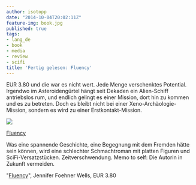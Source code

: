```yaml
---
author: isotopp
date: "2014-10-04T20:02:11Z"
feature-img: book.jpg
published: true
tags:
- lang_de
- book
- media
- review
- scifi
title: 'Fertig gelesen: Fluency'
---
```

EUR 3.80 und die war es nicht wert. Jede Menge verschenktes Potential. Irgendwo im Asteroidengürtel hängt seit Dekaden ein Alien-Schiff antriebslos rum, und endlich gelingt es einer Mission, dort hin zu kommen und es zu betreten. Doch es bleibt nicht bei einer Xeno-Archäologie-Mission, sondern es wird zu einer Erstkontakt-Mission.

[![](https://blog.koehntopp.info/uploads/2014/10/fluency.jpg)](http://www.amazon.de/Fluency-Confluence-Book-1-English-ebook/dp/B00L3U9OCG)

[Fluency](http://www.amazon.de/Fluency-Confluence-Book-1-English-ebook/dp/B00L3U9OCG)

Was eine spannende Geschichte, eine Begegnung mit dem Fremden hätte sein können, wird eine schlechter Schmachtroman mit platten Figuren und SciFi-Versatzstücken. Zeitverschwendung. Memo to self: Die Autorin in Zukunft vermeiden.

"[Fluency](http://www.amazon.de/Fluency-Confluence-Book-1-English-ebook/dp/B00L3U9OCG)", Jennifer Foehner Wells, EUR 3.80

